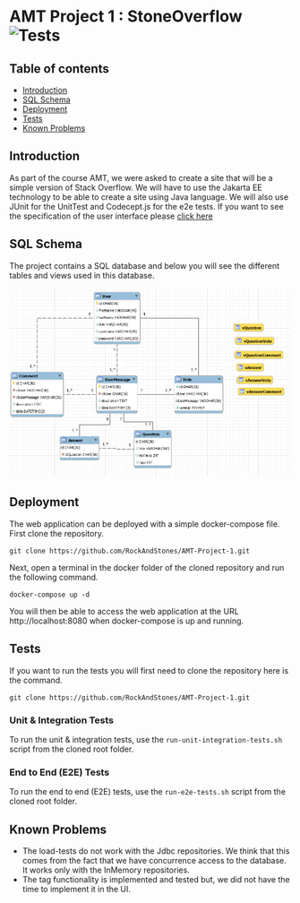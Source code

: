 # AMT Project 1 : StoneOverflow <img src="https://github.com/RockAndStones/AMT-Project-1/workflows/stoneoverflow_tests/badge.svg?branch=dev" alt="Tests">

## Table of contents
- [Introduction](#Introduction)  
- [SQL Schema](#Sql-Schema)  
- [Deployment](#Deployment)
- [Tests](#Tests)
- [Known Problems](#Known-Problems)

## Introduction
As part of the course AMT, we were asked to create a site that will be a simple version of Stack Overflow. We will have to use the Jakarta EE technology to be able to create a site using Java language.
We will also use JUnit for the UnitTest and Codecept.js for the e2e tests.
If you want to see the specification of the user interface please [click here](https://docs.google.com/document/d/1DSahosKDQq_0yjQDg7r0EOaPcs6QhwXc7yyWqTjHFSo/edit?usp=sharing)

## SQL Schema

The project contains a SQL database and below you will see the different tables and views used in this database.

![Sql Model](./img/SqlModel.PNG)

## Deployment
The web application can be deployed with a simple docker-compose file.\
First clone the repository.
```
git clone https://github.com/RockAndStones/AMT-Project-1.git
```
Next, open a terminal in the docker folder of the cloned repository and run the following command. 
```
docker-compose up -d
```
You will then be able to access the web application at the URL http://localhost:8080 when docker-compose is up and running.

## Tests
If you want to run the tests you will first need to clone the repository here is the command.

```
git clone https://github.com/RockAndStones/AMT-Project-1.git
```
### Unit & Integration Tests
To run the unit & integration tests, use the `run-unit-integration-tests.sh` script from the cloned root folder.
### End to End (E2E) Tests
To run the end to end (E2E) tests, use the `run-e2e-tests.sh` script from the cloned root folder.

## Known Problems
- The load-tests do not work with the Jdbc repositories. We think that this comes from the fact that we have concurrence access to the database. It works only with the InMemory repositories.
- The tag functionality is implemented and tested but, we did not have the time to implement it in the UI.

